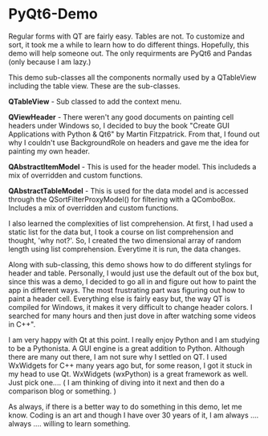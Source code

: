 # PyQt6-Demo
<p>Regular forms with QT are fairly easy. Tables are not. To customize and sort, it took me a while to learn how to do different things. Hopefully, this demo will help someone out. The only requirments are PyQt6 and Pandas (only because I am lazy.)  
  
This demo sub-classes all the components normally used by a QTableView including the table view. These are the sub-classes.  

**QTableView** - Sub classed to add the context menu.  

**QViewHeader** - There weren't any good documents on painting cell headers under Windows so, I decided to buy the book "Create GUI Applications with Python & Qt6" by Martin Fitzpatrick. From that, I found out why I couldn't use BackgroundRole on headers and gave me the idea for painting my own header.  

**QAbstractItemModel** - This is used for the header model.  This includeds a mix of overridden and custom functions.

**QAbstractTableModel** - This is used for the data model and is accessed through the QSortFilterProxyModel() for filtering with a QComboBox. Includes a mix of overridden and custom functions. 

I also learned the complexities of list comprehension. At first, I had used a static list for the data but, I took a course on list comprehension and thought,
'why not?'. So, I created the two dimensional array of random length using list comprehension. Everytime it is run, the data changes.  

Along with sub-classing, this demo shows how to do different stylings for header and table. Personally, I would just use the default out of the box but, since this was a demo, I decided to go all in and figure out how to paint the app in different ways. The most frustrating part was figuring out how to paint a header cell. Everything else is fairly easy but, the way QT is compiled for Windows, it makes it very difficult to change header colors. I searched for many hours and then just dove in after watching some videos in C++".  

I am very happy with Qt at this point. I really enjoy Python and I am studying to be a Pythonista. A GUI engine is a great addition to Python. Although there are many out there, I am not sure why I settled on QT. I used WxWidgets for C++ many years ago but, for some reason, I got it stuck in my head to use Qt. WxWidgets (wxPython) is a great framework as well. Just pick one.... ( I am thinking of diving into it next and then do a comparison blog or something. )

As always, if there is a better way to do something in this demo, let me know. Coding is an art and though I have over 30 years of it, I am always .... always .... willing to learn something.</p>



